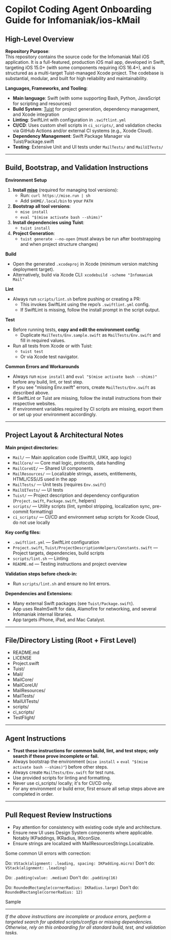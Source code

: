 # Copilot Coding Agent Onboarding Guide for Infomaniak/ios-kMail

## High-Level Overview

**Repository Purpose**:  
This repository contains the source code for the Infomaniak Mail iOS application. It is a full-featured, production iOS mail app, developed in Swift, targeting iOS 15.0+ (with some components requiring iOS 16.4+), and is structured as a multi-target Tuist-managed Xcode project. The codebase is substantial, modular, and built for high reliability and maintainability.

**Languages, Frameworks, and Tooling**:  
- **Main language**: Swift (with some supporting Bash, Python, JavaScript for scripting and resources)
- **Build System**: [Tuist](https://tuist.io/) for project generation, dependency management, and Xcode integration
- **Linting**: SwiftLint with configuration in `.swiftlint.yml`
- **CI/CD**: Uses custom shell scripts in `ci_scripts/`, and validation checks via GitHub Actions and/or external CI systems (e.g., Xcode Cloud).
- **Dependency Management**: Swift Package Manager via Tuist/Package.swift
- **Testing**: Extensive Unit and UI tests under `MailTests/` and `MailUITests/`

---

## Build, Bootstrap, and Validation Instructions

**Environment Setup**  
1. **Install [mise](https://mise.jdx.dev/)** (required for managing tool versions):
   - Run: `curl https://mise.run | sh`
   - Add `$HOME/.local/bin` to your `PATH`
2. **Bootstrap all tool versions**:
   - `mise install`
   - `eval "$(mise activate bash --shims)"`
3. **Install dependencies using Tuist**:
   - `tuist install`
4. **Project Generation**:
   - `tuist generate --no-open` (must always be run after bootstrapping and when project structure changes)

**Build**  
- Open the generated `.xcodeproj` in Xcode (minimum version matching deployment target).
- Alternatively, build via Xcode CLI: `xcodebuild -scheme "Infomaniak Mail"`

**Lint**  
- Always run `scripts/lint.sh` before pushing or creating a PR:
  - This invokes SwiftLint using the repo’s `.swiftlint.yml` config.
  - If SwiftLint is missing, follow the install prompt in the script output.

**Test**  
- Before running tests, **copy and edit the environment config**:
  - Duplicate `MailTests/Env.sample.swift` as `MailTests/Env.swift` and fill in required values.
- Run all tests from Xcode or with Tuist:
  - `tuist test`
  - Or via Xcode test navigator.

**Common Errors and Workarounds**  
- Always run `mise install` and `eval "$(mise activate bash --shims)"` before any build, lint, or test step.
- If you see "missing Env.swift" errors, create `MailTests/Env.swift` as described above.
- If SwiftLint or Tuist are missing, follow the install instructions from their respective websites.
- If environment variables required by CI scripts are missing, export them or set up your environment accordingly.

---

## Project Layout & Architectural Notes

**Main project directories:**
- `Mail/` — Main application code (SwiftUI, UIKit, app logic)
- `MailCore/` — Core mail logic, protocols, data handling
- `MailCoreUI/` — Shared UI components
- `MailResources/` — Localizable strings, assets, entitlements, HTML/CSS/JS used in the app
- `MailTests/` — Unit tests (requires `Env.swift`)
- `MailUITests/` — UI tests
- `Tuist/` — Project description and dependency configuration (`Project.swift`, `Package.swift`, helpers)
- `scripts/` — Utility scripts (lint, symbol stripping, localization sync, pre-commit formatting)
- `ci_scripts/` — CI/CD and environment setup scripts for Xcode Cloud, do not use locally

**Key config files:**
- `.swiftlint.yml` — SwiftLint configuration
- `Project.swift`, `Tuist/ProjectDescriptionHelpers/Constants.swift` — Project targets, dependencies, build scripts
- `scripts/lint.sh` — Linting
- `README.md` — Testing instructions and project overview

**Validation steps before check-in:**
- Run `scripts/lint.sh` and ensure no lint errors.

**Dependencies and Extensions:**
- Many external Swift packages (see `Tuist/Package.swift`).
- App uses RealmSwift for data, Alamofire for networking, and several Infomaniak internal libraries.
- App targets iPhone, iPad, and Mac Catalyst.

---

## File/Directory Listing (Root + First Level)

- README.md
- LICENSE
- Project.swift
- Tuist/
- Mail/
- MailCore/
- MailCoreUI/
- MailResources/
- MailTests/
- MailUITests/
- scripts/
- ci_scripts/
- TestFlight/

---

## Agent Instructions

- **Trust these instructions for common build, lint, and test steps; only search if these prove incomplete or fail.**
- Always bootstrap the environment (`mise install` + `eval "$(mise activate bash --shims)"`) before other steps.
- Always create `MailTests/Env.swift` for test runs.
- Use provided scripts for linting and formatting.
- Never use ci_scripts/ locally; it's for CI/CD only.
- For any environment or build error, first ensure all setup steps above are completed in order.

---

## Pull Request Review Instructions

- Pay attention for consistency with existing code style and architecture.
- Ensure new UI uses Design System components where applicable. Notably IKPaddings, IKRadius, IKIconSize.
- Ensure strings are localized with MailResourcesStrings.Localizable.<some key>

Some common UI errors with correction:

Do: `VStack(alignment: .leading, spacing: IKPadding.micro)`
Don't do: `VStack(alignment: .leading)`

Do: `.padding(value: .medium)`
Don't do: `.padding(16)`

Do: `RoundedRectangle(cornerRadius: IKRadius.large)`
Don't do: `RoundedRectangle(cornerRadius: 12)`

Sample

---

*If the above instructions are incomplete or produce errors, perform a targeted search for updated scripts/configs or missing dependencies. Otherwise, rely on this onboarding for all standard build, test, and validation tasks.*
